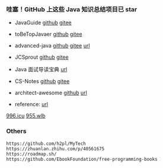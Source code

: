 ### 哇塞！GitHub 上这些 Java 知识总结项目已 star
- JavaGuide
[github](https://github.com/Snailclimb/JavaGuide)
[gitee](https://gitee.com/SnailClimb/JavaGuide)

- toBeTopJavaer
[github](https://github.com/hollischuang/toBeTopJavaer)
[gitee](https://gitee.com/writer/toBeTopJavaer)

- advanced-java
[github](https://github.com/doocs/advanced-java)
[gitee](https://doocs.gitee.io/advanced-java/#/)
[url](https://adjava.netlify.app/#/)

- JCSprout
[github](https://github.com/crossoverJie/JCSprout)
[gitee](https://gitee.com/crossoverJie/JCSprout)

- Java 面试导读宝典
[url](https://www.nowcoder.com/tutorial/94/)

- CS-Notes
[github](https://github.com/CyC2018/CS-Notes)
[gitee](https://gitee.com/CyC2018/CS-Notes)

- architect-awesome
[github](https://github.com/xingshaocheng/architect-awesome)
[url](https://raymond-zhao.top/campus-interview/#/)

- reference:
[url](https://mp.weixin.qq.com/s/-lQ2PTEO4F2d92GDDxKVpw)

[996.icu](https://github.com/996icu/996.ICU) [955.wlb](https://github.com/formulahendry/955.WLB)


### Others
    https://github.com/h2pl/MyTech
    https://zhuanlan.zhihu.com/p/40561675
    https://roadmap.sh/
    https://github.com/EbookFoundation/free-programming-books
